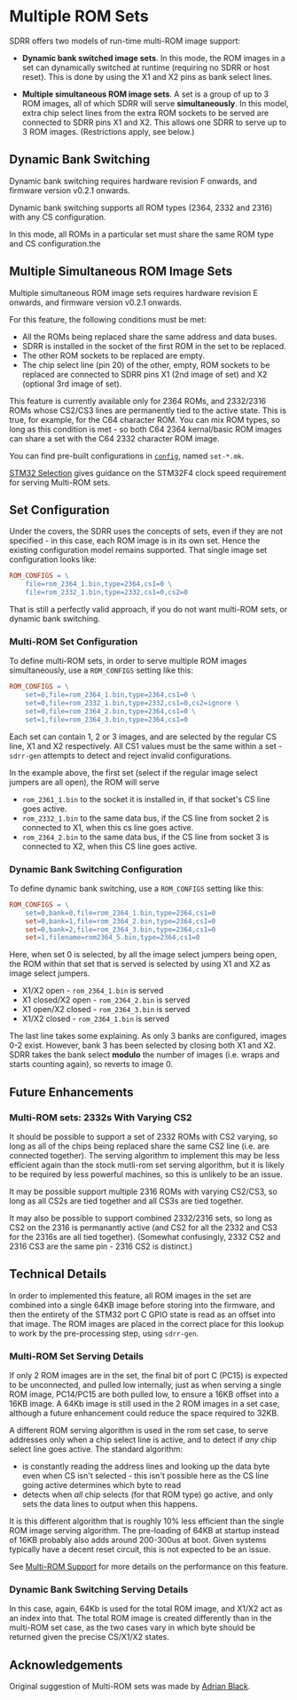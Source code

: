 # Multiple ROM Sets

SDRR offers two models of run-time multi-ROM image support:

- **Dynamic bank switched image sets**.  In this mode, the ROM images in a set can dynamically switched at runtime (requiring no SDRR or host reset).  This is done by using the X1 and X2 pins as bank select lines.

- **Multiple simultaneous ROM image sets**.  A set is a group of up to 3 ROM images, all of which SDRR will serve **simultaneously**.  In this model, extra chip select lines from the extra ROM sockets to be served are connected to SDRR pins X1 and X2.  This allows one SDRR to serve up to 3 ROM images.  (Restrictions apply, see below.)

## Dynamic Bank Switching

Dynamic bank switching requires hardware revision F onwards, and firmware version v0.2.1 onwards.

Dynamic bank switching supports all ROM types (2364, 2332 and 2316) with any CS configuration.

In this mode, all ROMs in a particular set must share the same ROM type and CS configuration.the

## Multiple Simultaneous ROM Image Sets

Multiple simultaneous ROM image sets requires hardware revision E onwards, and firmware version v0.2.1 onwards.

For this feature, the following conditions must be met:

- All the ROMs being replaced share the same address and data buses.
- SDRR is installed in the socket of the first ROM in the set to be replaced.
- The other ROM sockets to be replaced are empty.
- The chip select line (pin 20) of the other, empty, ROM sockets to be replaced are connected to SDRR pins X1 (2nd image of set) and X2 (optional 3rd image of set).

This feature is currently available only for 2364 ROMs, and 2332/2316 ROMs whose CS2/CS3 lines are permanently tied to the active state.  This is true, for example, for the C64 character ROM.  You can mix ROM types, so long as this condition is met - so both C64 2364 kernal/basic ROM images can share a set with the C64 2332 character ROM image.

You can find pre-built configurations in [`config`](/config/README.md), named `set-*.mk`.

[STM32 Selection](/docs/STM32-SELECTION.md) gives guidance on the STM32F4 clock speed requirement for serving Multi-ROM sets.

## Set Configuration

Under the covers, the SDRR uses the concepts of sets, even if they are not specified - in this case, each ROM image is in its own set.  Hence the existing configuration model remains supported.  That single image set configuration looks like:

```Makefile
ROM_CONFIGS = \
    file=rom_2364_1.bin,type=2364,cs1=0 \
    file=rom_2332_1.bin,type=2332,cs1=0,cs2=0
```

That is still a perfectly valid approach, if you do not want multi-ROM sets, or dynamic bank switching.

### Multi-ROM Set Configuration

To define multi-ROM sets, in order to serve multiple ROM images simultaneously, use a `ROM_CONFIGS` setting like this:

```Makefile
ROM_CONFIGS = \
    set=0,file=rom_2364_1.bin,type=2364,cs1=0 \
    set=0,file=rom_2332_1.bin,type=2332,cs1=0,cs2=ignore \
    set=0,file=rom_2364_2.bin,type=2364,cs1=0 \
    set=1,file=rom_2364_3.bin,type=2364,cs1=0
```

Each set can contain 1, 2 or 3 images, and are selected by the regular CS line, X1 and X2 respectively.  All CS1 values must be the same within a set - `sdrr-gen` attempts to detect and reject invalid configurations.

In the example above, the first set (select if the regular image select jumpers are all open), the ROM will serve

- `rom_2361_1.bin` to the socket it is installed in, if that socket's CS line goes active.
- `rom_2332_1.bin` to the same data bus, if the CS line from socket 2 is connected to X1, when this cs line goes active.
- `rom_2364_2.bin` to the same data bus, if the CS line from socket 3 is connected to X2, when this CS line goes active.

### Dynamic Bank Switching Configuration

To define dynamic bank switching, use a `ROM_CONFIGS` setting like this:

```Makefile
ROM_CONFIGS = \
    set=0,bank=0,file=rom_2364_1.bin,type=2364,cs1=0
    set=0,bank=1,file=rom_2364_2.bin,type=2364,cs1=0
    set=0,bank=2,file=rom_2364_3.bin,type=2364,cs1=0
    set=1,filename=rom2364_5.bin,type=2364,cs1=0
```

Here, when set 0 is selected, by all the image select jumpers being open, the ROM within that set that is served is selected by using X1 and X2 as image select jumpers.

- X1/X2 open - `rom_2364_1.bin` is served
- X1 closed/X2 open - `rom_2364_2.bin` is served
- X1 open/X2 closed - `rom_2364_3.bin` is served
- X1/X2 closed - `rom_2364_1.bin` is served

The last line takes some explaining.  As only 3 banks are configured, images 0-2 exist.  However, bank 3 has been selected by closing both X1 and X2.  SDRR takes the bank select **modulo** the number of images (i.e. wraps and starts counting again), so reverts to image 0.

## Future Enhancements

### Multi-ROM sets: 2332s With Varying CS2

It should be possible to support a set of 2332 ROMs with CS2 varying, so long as all of the chips being replaced share the same CS2 line (i.e. are connected together).  The serving algorithm to implement this may be less efficient again than the stock mutli-rom set serving algorithm, but it is likely to be required by less powerful machines, so this is unlikely to be an issue.

It may be possible support multiple 2316 ROMs with varying CS2/CS3, so long as all CS2s are tied together and all CS3s are tied together.

It may also be possible to support combined 2332/2316 sets, so long as CS2 on the 2316 is permanantly active (and CS2 for all the 2332 and CS3 for the 2316s are all tied together).  (Somewhat confusingly, 2332 CS2 and 2316 CS3 are the same pin - 2316 CS2 is distinct.)

## Technical Details

In order to implemented this feature, all ROM images in the set are combined into a single 64KB image before storing into the firmware, and then the entirety of the STM32 port C GPIO state is read as an offset into that image. The ROM images are placed in the correct place for this lookup to work by the pre-processing step, using `sdrr-gen`.

### Multi-ROM Set Serving Details

If only 2 ROM images are in the set, the final bit of port C (PC15) is expected to be unconnected, and pulled low internally, just as when serving a single ROM image, PC14/PC15 are both pulled low, to ensure a 16KB offset into a 16KB image.  A 64Kb image is still used in the 2 ROM images in a set case, although a future enhancement could reduce the space required to 32KB.

A different ROM serving algorithm is used in the rom set case, to serve addresses only when a chip select line is active, and to detect if _any_ chip select line goes active.  The standard algorithm:

- is constantly reading the address lines and looking up the data byte even when CS isn't selected - this isn't possible here as the CS line going active determines which byte to read
- detects when _all_ chip selects (for that ROM type) go active, and only sets the data lines to output when this happens.

It is this different algorithm that is roughly 10% less efficient than the single ROM image serving algorithm.  The pre-loading of 64KB at startup instead of 16KB probably also adds around 200-300us at boot.  Given systems typically have a decent reset circuit, this is not expected to be an issue.

See [Multi-ROM Support](/docs/TECHNICAL-SUMMARY.md#multi-rom-support) for more details on the performance on this feature.

### Dynamic Bank Switching Serving Details

In this case, again, 64Kb is used for the total ROM image, and X1/X2 act as an index into that.  The total ROM image is created differently than in the multi-ROM set case, as the two cases vary in which byte should be returned given the precise CS/X1/X2 states.

## Acknowledgements

Original suggestion of Multi-ROM sets was made by [Adrian Black](https://www.youtube.com/@adriansdigitalbasement).
